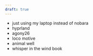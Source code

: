```yaml
---
draft: true
---
```


- just using my laptop instead of nobara
- hyprland
- agony26
- loco motive
- animal well
- whisper in the wind book
